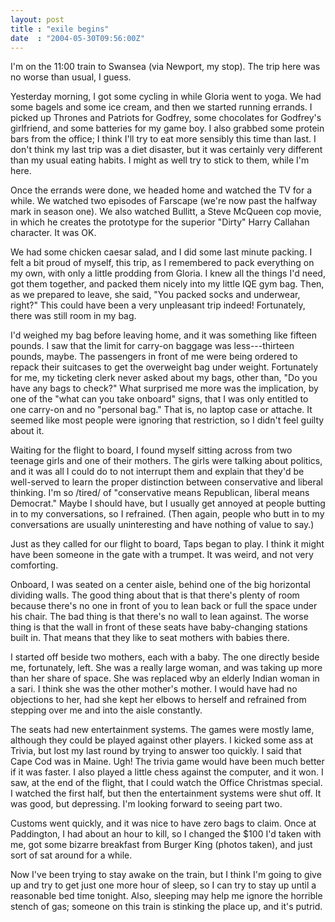 ```yaml
---
layout: post
title : "exile begins"
date  : "2004-05-30T09:56:00Z"
---
```

I'm on the 11:00 train to Swansea (via Newport, my stop).  The trip here was no worse than usual, I guess.

Yesterday morning, I got some cycling in while Gloria went to yoga.  We had some bagels and some ice cream, and then we started running errands.  I picked up Thrones and Patriots for Godfrey, some chocolates for Godfrey's girlfriend, and some batteries for my game boy.  I also grabbed some protein bars from the office; I think I'll try to eat more sensibly this time than last.  I don't think my last trip was a diet disaster, but it was certainly very different than my usual eating habits.  I might as well try to stick to them, while I'm here.

Once the errands were done, we headed home and watched the TV for a while.  We watched two episodes of Farscape (we're now past the halfway mark in season one).  We also watched Bullitt, a Steve McQueen cop movie, in which he creates the prototype for the superior "Dirty" Harry Callahan character.  It was OK.

We had some chicken caesar salad, and I did some last minute packing.  I felt a bit proud of myself, this trip, as I remembered to pack everything on my own, with only a little prodding from Gloria.  I knew all the things I'd need, got them together, and packed them nicely into my little IQE gym bag.  Then, as we prepared to leave, she said, "You packed socks and underwear, right?" This could have been a very unpleasant trip indeed!  Fortunately, there was still room in my bag.  

I'd weighed my bag before leaving home, and it was something like fifteen pounds.  I saw that the limit for carry-on baggage was less---thirteen pounds, maybe.  The passengers in front of me were being ordered to repack their suitcases to get the overweight bag under weight.  Fortunately for me, my ticketing clerk never asked about my bags, other than, "Do you have any bags to check?"  What surprised me more was the implication, by one of the "what can you take onboard" signs, that I was only entitled to one carry-on and no "personal bag."  That is, no laptop case or attache.  It seemed like most people were ignoring that restriction, so I didn't feel guilty about it.

Waiting for the flight to board, I found myself sitting across from two teenage girls and one of their mothers.  The girls were talking about politics, and it was all I could do to not interrupt them and explain that they'd be well-served to learn the proper distinction between conservative and liberal thinking.  I'm so /tired/ of "conservative means Republican, liberal means Democrat."  Maybe I should have, but I usually get annoyed at people butting in to my conversations, so I refrained.  (Then again, people who butt in to my conversations are usually uninteresting and have nothing of value to say.)

Just as they called for our flight to board, Taps began to play.  I think it might have been someone in the gate with a trumpet.  It was weird, and not very comforting.

Onboard, I was seated on a center aisle, behind one of the big horizontal dividing walls.  The good thing about that is that there's plenty of room because there's no one in front of you to lean back or full the space under his chair.  The bad thing is that there's no wall to lean against.  The worse thing is that the wall in front of these seats have baby-changing stations built in. That means that they like to seat mothers with babies there.

I started off beside two mothers, each with a baby.  The one directly beside me, fortunately, left.  She was a really large woman, and was taking up more than her share of space.  She was replaced wby an elderly Indian woman in a sari.  I think she was the other mother's mother.  I would have had no objections to her, had she kept her elbows to herself and refrained from stepping over me and into the aisle constantly.

The seats had new entertainment systems.  The games were mostly lame, although they could be played against other players.  I kicked some ass at Trivia, but lost my last round by trying to answer too quickly.  I said that Cape Cod was in Maine.  Ugh!  The trivia game would have been much better if it was faster. I also played a little chess against the computer, and it won.  I saw, at the end of the flight, that I could watch the Office Christmas special.  I watched the first half, but then the entertainment systems were shut off.  It was good, but depressing.  I'm looking forward to seeing part two.

Customs went quickly, and it was nice to have zero bags to claim.  Once at Paddington, I had about an hour to kill, so I changed the $100 I'd taken with me, got some bizarre breakfast from Burger King (photos taken), and just sort of sat around for a while.

Now I've been trying to stay awake on the train, but I think I'm going to give up and try to get just one more hour of sleep, so I can try to stay up until a reasonable bed time tonight.  Also, sleeping may help me ignore the horrible stench of gas; someone on this train is stinking the place up, and it's putrid.


